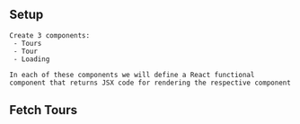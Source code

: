 ## Setup

    Create 3 components:
     - Tours
     - Tour
     - Loading

`In each of these components we will define a React functional component that returns JSX code for rendering the respective component`

## Fetch Tours
